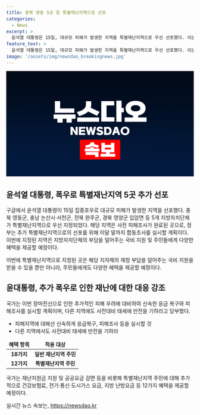 ```yaml
---
title: 충북 영동 5곳 등 특별재난지역으로 선포
categories:
  - News
excerpt: >
  윤석열 대통령은 15일, 대규모 피해가 발생한 지역을 특별재난지역으로 우선 선포했다. 이는 충북 영동군, 충남 논산시·서천군, 전북 완주군 등 5개 지방자치단체를 대상으로 진행된 것으로, 특별재난지역으로 선포된 지역은 부담해야 하는 복구비의 일부를 국비로 받게 되어 재정 부담을 덜 수 있게 된다. 대통령은 기록적인 폭우로 안타까운 피해가 발생해 마음이 무겁다고 했으며, 추가적인 피해 우려에 대비해 사전대비 태세를 만들 것을 당부했다.
feature_text: >
  윤석열 대통령은 15일, 대규모 피해가 발생한 지역을 특별재난지역으로 우선 선포했다. 이는 충북 영동군, 충남 논산시·서천군, 전북 완주군 등 5개 지방자치단체를 대상으로 진행된 것으로, 특별재난지역으로 선포된 지역은 부담해야 하는 복구비의 일부를 국비로 받게 되어 재정 부담을 덜 수 있게 된다. 대통령은 기록적인 폭우로 안타까운 피해가 발생해 마음이 무겁다고 했으며, 추가적인 피해 우려에 대비해 사전대비 태세를 만들 것을 당부했다.
image: '/assets/img/newsdao_breakingnews.jpg'
---
```


<p><img src="/assets/img/newsdao_breakingnews.jpg" alt="implanttips 속보" /></p>

<h2 data-ke-size="size26">윤석열 대통령, 폭우로 특별재난지역 5곳 추가 선포</h2>

<p>구글</b>에서 윤석열 대통령이 15일 집중호우로 대규모 피해가 발생한 지역을 선포했다. 충북 영동군, 충남 논산시·서천군, 전북 완주군, 경북 영양군 입암면 등 5개 지방자치단체가 특별재난지역으로 우선 지정되었다. 해당 지역은 사전 피해조사가 완료된 곳으로, 정부는 추가 특별재난지역으로의 선포를 위해 이달 말까지 합동조사를 실시할 계획이다. 이번에 지정된 지역은 지방자치단체의 부담을 덜어주는 국비 지원 및 주민들에게 다양한 혜택을 제공할 예정이다.</p>

<p data-ke-size="size16">이번에 특별재난지역으로 지정된 곳은 해당 지자체의 재정 부담을 덜어주는 국비 지원을 받을 수 있을 뿐만 아니라, 주민들에게도 다양한 혜택을 제공할 예정이다. </p>

<h2 data-ke-size="size26">윤대통령, 추가 폭우로 인한 재난에 대한 대응 강조</h2>

<p>국가는 이번 장마전선으로 인한 추가적인 피해 우려에 대비하여 신속한 응급 복구와 피해조사를 실시할 계획이며, 다른 지역에도 사전대비 태세에 만전을 기하라고 당부했다.</p>

<ul>
<li>피해지역에 대해선 신속하게 응급복구, 피해조사 등을 실시할 것</li>
<li>다른 지역에서도 사전대비 태세에 만전을 기하라</li>
</ul>

<table>
<thead>
<tr>
<td style="text-align: center; height: 17px;"><b>혜택 항목</b></td>
<td style="text-align: center; height: 17px;"><b>적용 대상</b></td>
</tr>
</thead>
<tbody>
<tr>
<td style="text-align: center; height: 17px;"><b>18가지</b></td>
<td style="text-align: center; height: 17px;"><b>일반 재난지역 주민</b></td>
</tr>
<tr>
<td style="text-align: center; height: 17px;"><b>12가지</b></td>
<td style="text-align: center; height: 17px;"><b>특별재난지역 주민</b></td>
</tr>
</tbody>
</table>

<p data-ke-size="size16">국가는 재난지원금 지원 및 공공요금 감면 등을 비롯해 특별재난지역 주민에 대해 추가적으로 건강보험료, 전기·통신·도시가스 요금, 지방 난방요금 등 12가지 혜택을 제공할 예정이다. </p>
실시간 뉴스 속보는, <a href="https://newsdao.kr" rel="dofollow">https://newsdao.kr</a>


